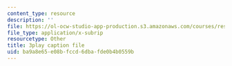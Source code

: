 ```yaml
---
content_type: resource
description: ''
file: https://ol-ocw-studio-app-production.s3.amazonaws.com/courses/res-3-003-learn-to-build-your-own-videogame-with-the-unity-game-engine-and-microsoft-kinect-january-iap-2017/ba9a8e65e08bfccd6dbafde0b4b0559b_JJRijRD4l-g.srt
file_type: application/x-subrip
resourcetype: Other
title: 3play caption file
uid: ba9a8e65-e08b-fccd-6dba-fde0b4b0559b
---
```

